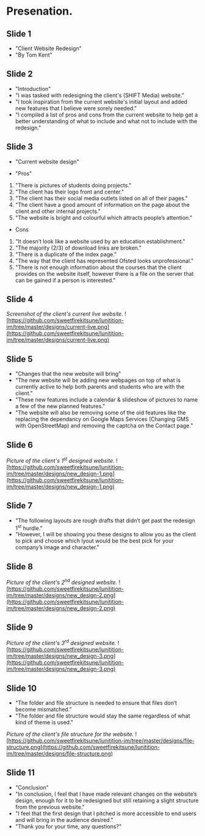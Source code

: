 # Presenation. #

## Slide 1 ##

- "Client Website Redesign"
- "By Tom Kent"

## Slide 2 ##

- "Introduction"
- "I was tasked with redesigning the client's (SHIFT Media) website."
- "I took inspiration from the current website's initial layout and added new features that I believe were sorely needed."
- "I compiled a list of pros and cons from the current website to help get a better understanding of what to include and what not to include with the redesign."

## Slide 3 ##

- "Current website design"

- "Pros"
1. "There is pictures of students doing projects."
2. "The client has their logo front and center."
3. "The client has their social media outlets listed on all of their pages."
4. "The client have a good amount of information on the page about the client and other internal projects."
5. "The website is bright and colourful which attracts people’s attention."

- Cons
1. "It doesn’t look like a website used by an education establishment."
2. "The majority (2/3) of download links are broken."
3. "There is a duplicate of the index page."
4. "The way that the client has represented Ofsted looks unprofessional."
5. "There is not enough information about the courses that the client provides on the website itself, however there is a file on the server that can be gained if a person is interested."

## Slide 4 ##

_Screenshot of the client's current live website._
![https://github.com/sweetfirekitsune/lunitition-im/tree/master/designs/current-live.png](https://github.com/sweetfirekitsune/lunitition-im/tree/master/designs/current-live.png)

## Slide 5 ##

- "Changes that the new website will bring"
- "The new website will be adding new webpages on top of what is currently active to help both parents and students who are with the client."
- "These new features include a calendar & slideshow of pictures to name a few of the new planned features."
- "The website will also be removing some of the old features like the replacing the dependancy on Google Maps Services (Changing GMS with OpenStreetMap) and removing the captcha on the Contact page."

## Slide 6 ##

_Picture of the client's 1<sup>st</sup> designed website._
![https://github.com/sweetfirekitsune/lunitition-im/tree/master/designs/new_design-1.png](https://github.com/sweetfirekitsune/lunitition-im/tree/master/designs/new_design-1.png)

## Slide 7 ##

- "The following layouts are rough drafts that didn’t get past the redesign 1<sup>st</sup> hurdle."
- "However, I will be showing you these designs to allow you as the client to pick and choose which lyout would be the best pick for your company’s image and character."

## Slide 8 ##

_Picture of the client's 2<sup>nd</sup> designed website._
![https://github.com/sweetfirekitsune/lunitition-im/tree/master/designs/new_design-2.png](https://github.com/sweetfirekitsune/lunitition-im/tree/master/designs/new_design-2.png)

## Slide 9 ##

_Picture of the client's 3<sup>rd</sup> designed website._
![https://github.com/sweetfirekitsune/lunitition-im/tree/master/designs/new_design-3.png](https://github.com/sweetfirekitsune/lunitition-im/tree/master/designs/new_design-3.png)

## Slide 10 ##

- "The folder and file structure is needed to ensure that files don’t become mismatched."
- "The folder and file structure would stay the same regardless of what kind of theme is used."

_Picture of the client's file structure for the website._
![https://github.com/sweetfirekitsune/lunitition-im/tree/master/designs/file-structure.png](https://github.com/sweetfirekitsune/lunitition-im/tree/master/designs/file-structure.png)

## Slide 11 ##

- "Conclusion"
- "In conclusion, I feel that I have made relevant changes on the website’s design, enough for it to be redesigned but still retaining a slight structure from the previous website."
- "I feel that the first design that I pitched is more accessible to end users and will bring in the audience desired."
- "Thank you for your time, any questions?"
